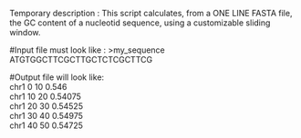 

Temporary description : This script calculates, from a ONE LINE FASTA file, the GC content of a nucleotid sequence, using a customizable sliding window.

#Input file must look like :
\>my_sequence  
ATGTGGCTTCGCTTGCTCTCGCTTCG

#Output file will look like:  
chr1 0 10 0.546  
chr1 10 20 0.54075  
chr1 20 30 0.54525  
chr1 30 40 0.54975  
chr1 40 50 0.54725  
